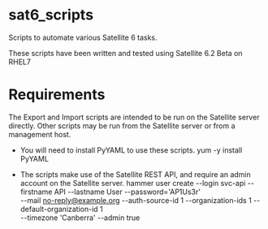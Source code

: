 # sat6_scripts
Scripts to automate various Satellite 6 tasks.

These scripts have been written and tested using Satellite 6.2 Beta on RHEL7

# Requirements
The Export and Import scripts are intended to be run on the Satellite server directly.
Other scripts may be run from the Satellite server or from a management host.

* You will need to install PyYAML to use these scripts.
yum -y install PyYAML

* The scripts make use of the Satellite REST API, and require an admin account on the Satellite server.
hammer user create --login svc-api --firstname API --lastname User --password='AP1Us3r' \
  --mail no-reply@example.org --auth-source-id 1 --organization-ids 1 --default-organization-id 1 \
  --timezone 'Canberra' --admin true
